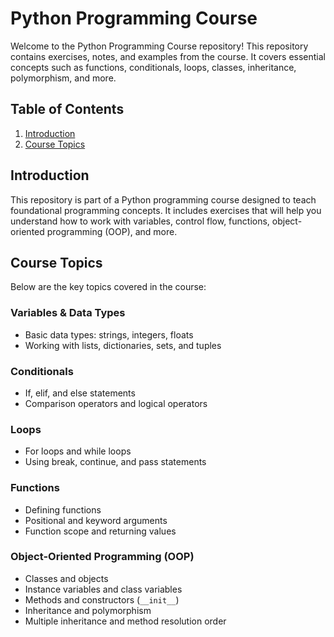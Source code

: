 # Python Programming Course

Welcome to the Python Programming Course repository! This repository contains exercises, notes, and examples from the course. It covers essential concepts such as functions, conditionals, loops, classes, inheritance, polymorphism, and more.

## Table of Contents
1. [Introduction](#introduction)
2. [Course Topics](#course-topics)

## Introduction

This repository is part of a Python programming course designed to teach foundational programming concepts. It includes exercises that will help you understand how to work with variables, control flow, functions, object-oriented programming (OOP), and more.

## Course Topics

Below are the key topics covered in the course:

### Variables & Data Types
- Basic data types: strings, integers, floats
- Working with lists, dictionaries, sets, and tuples

### Conditionals
- If, elif, and else statements
- Comparison operators and logical operators

### Loops
- For loops and while loops
- Using break, continue, and pass statements

### Functions
- Defining functions
- Positional and keyword arguments
- Function scope and returning values

### Object-Oriented Programming (OOP)
- Classes and objects
- Instance variables and class variables
- Methods and constructors (`__init__`)
- Inheritance and polymorphism
- Multiple inheritance and method resolution order

